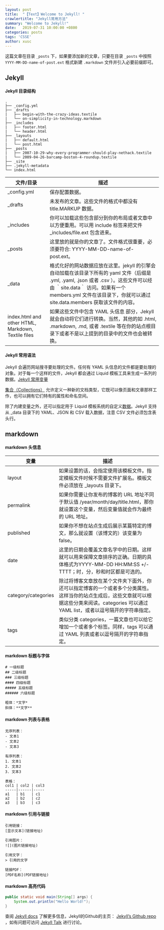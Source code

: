 ```yaml
---
layout: post
title:  "【Text】Welcome to Jekyll! "
crawlertitle: "Jekyll常用方法"
summary: "Welcome to Jekyll!"
date:   2019-07-31 10:00:00 +0800
categories: posts
tags: 'CSSE'
author: xusc
---
```


这篇文章在目录 `_posts` 下，如果要添加新的文章，只要在目录 `_posts` 中按照 `YYYY-MM-DD-name-of-post.ext` 格式新建 `.markdown` 文件并引入必要前缀即可。

## Jekyll

#### Jekyll 目录结构

```
.
├── _config.yml
├── _drafts
|   ├── begin-with-the-crazy-ideas.textile
|   └── on-simplicity-in-technology.markdown
├── _includes
|   ├── footer.html
|   └── header.html
├── _layouts
|   ├── default.html
|   └── post.html
├── _posts
|   ├── 2007-10-29-why-every-programmer-should-play-nethack.textile
|   └── 2009-04-26-barcamp-boston-4-roundup.textile
├── _site
├── .jekyll-metadata
└── index.html
```

文件/目录 | 描述
-|-
_config.yml | 保存配置数据。
_drafts | 未发布的文章。这些文件的格式中都没有 title.MARKUP 数据。
_includes | 你可以加载这些包含部分到你的布局或者文章中以方便重用。可以用 include 标签来把文件 _includes/file.ext 包含进来。
_posts | 这里放的就是你的文章了。文件格式很重要，必须要符合: YYYY-MM-DD-name-of-post.ext。
_data | 格式化好的网站数据应放在这里。jekyll 的引擎会自动加载在该目录下所有的 yaml 文件（后缀是 .yml, .yaml, .json 或者 .csv ）。这些文件可以经由 ｀site.data｀ 访问。如果有一个 members.yml 文件在该目录下，你就可以通过 site.data.members 获取该文件的内容。
index.html and other HTML, Markdown, Textile files | 如果这些文件中包含 YAML 头信息 部分，Jekyll 就会自动将它们进行转换。当然，其他的如 .html, .markdown, .md, 或者 .textile 等在你的站点根目录下或者不是以上提到的目录中的文件也会被转换。

#### Jekyll 常用语法

Jekyll 会遍历网站搜寻要处理的文件。任何有 YAML 头信息的文件都是要处理的对象。对于每一个这样的文件，Jekyll 都会通过 Liquid 模板工具来生成一系列的数据。[Jekyll 常用变量](http://jekyllcn.com/docs/variables/)

[集合（Collections）](http://jekyllcn.com/docs/collections/) 允许定义一种新的文档类型，它既可以像页面和文章那样工作，也可以拥有它们特有的属性和命名空间。

除了内建变量之外，还可以指定用于 Liquid 模板系统的自定义[数据](http://jekyllcn.com/docs/datafiles/)。Jekyll 支持从 _data 目录下的 YAML、JSON 和 CSV 载入数据，注意 CSV 文件必须包含表头行。

## markdown 

#### markdown 头信息

变量 | 描述
-|-
layout | 如果设置的话，会指定使用该模板文件。指定模板文件时候不需要文件扩展名。模板文件必须放在 _layouts 目录下。
permalink | 如果你需要让你发布的博客的 URL 地址不同于默认值 /year/month/day/title.html，那你就设置这个变量，然后变量值就会作为最终的 URL 地址。
published | 如果你不想在站点生成后展示某篇特定的博文，那么就设置（该博文的）该变量为 false。
date | 这里的日期会覆盖文章名字中的日期。这样就可以用来保障文章排序的正确。日期的具体格式为YYYY-MM-DD HH:MM:SS +/-TTTT；时，分，秒和时区都是可选的。
category/categories | 除过将博客文章放在某个文件夹下面外，你还可以指定博客的一个或者多个分类属性。这样当你的站点生成后，这些文章就可以根据这些分类来阅读。categories 可以通过 YAML list，或者以逗号隔开的字符串指定。
tags | 类似分类 categories，一篇文章也可以给它增加一个或者多个标签。同样，tags 可以通过 YAML 列表或者以逗号隔开的字符串指定。

#### markdown 标题与字体

```
# 一级标题
## 二级标题
### 三级标题
#### 四级标题
##### 五级标题
###### 六级标题

粗体：*文字*
斜体：**文字**
```

#### markdown 列表与表格

```
无序列表：
- 文本1
- 文本2
- 文本3

有序列表：
1. 文本1
2. 文本2
3. 文本3

表格：
col1 | col2 | col3
-----|------|-----
a1   | b1   | c1
a2   | b2   | c2
a3   | b3   | c3
```

#### markdown 引用与链接

```
引用链接：
[显示文本](链接地址)

引用图片：
![](图片链接地址)

引用文字：
> 引用的文字

链接PDF：
[PDF名称](PDF链接地址)
```

#### markdown 高亮代码

```Java
public static void main(String[] args) {
    System.out.println("Hello World!");
}
```



查阅 [Jekyll docs][jekyll-docs] 了解更多信息，Jekyll的Github的主页： [Jekyll’s Github repo][jekyll-gh] ，如有问题可访问 [Jekyll Talk][jekyll-talk] 进行讨论。

[jekyll-docs]: http://jekyllcn.com/docs/home/
[jekyll-gh]:   https://github.com/jekyll/jekyll
[jekyll-talk]: https://talk.jekyllrb.com/

